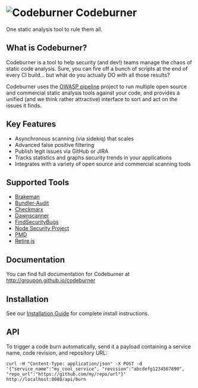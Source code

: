 ![Codeburner](client/app/images/fire.png?raw=true "Codeburner") Codeburner
==========

One static analysis tool to rule them all.

## What is Codeburner?
Codeburner is a tool to help security (and dev!) teams manage the chaos of static code analysis.  Sure, you can fire off a bunch of scripts at the end of every CI build... but what do you actually DO with all those results?

Codeburner uses the [OWASP pipeline](https://github.com/OWASP/pipeline) project to run multiple open source and commercial static analysis tools against your code, and provides a unified (and we think rather attractive) interface to sort and act on the issues it finds.

## Key Features
* Asynchronous scanning (via sidekiq) that scales
* Advanced false positive filtering
* Publish legit issues via GitHub or JIRA
* Tracks statistics and graphs security trends in your applications
* Integrates with a variety of open source and commercial scanning tools

## Supported Tools
* [Brakeman](http://brakemanscanner.org/)
* [Bundler-Audit](https://github.com/rubysec/bundler-audit)
* [Checkmarx](https://www.checkmarx.com/technology/static-code-analysis-sca/)
* [Dawnscanner](https://github.com/thesp0nge/dawnscanner)
* [FindSecurityBugs](https://find-sec-bugs.github.io/)
* [Node Security Project](https://nodesecurity.io/)
* [PMD](https://pmd.github.io/)
* [Retire.js](https://retirejs.github.io/retire.js/)

## Documentation
You can find full documentation for Codeburner at <a href="http://groupon.github.io/codeburner" target="_blank">http://groupon.github.io/codeburner</a>

## Installation
See our <a href="https://groupon.github.io/codeburner/install/" target="_blank">Installation Guide</a> for complete install instructions.

## API
To trigger a code burn automatically, send it a payload containing a service name, code revision, and repository URL:

```
curl -H "Content-Type: application/json" -X POST -d '{"service_name":"my_cool_service", "revision":"abcdefg1234567890", "repo_url":"https://github.com/my/repo/url"}' http://localhost:8080/api/burn
```

